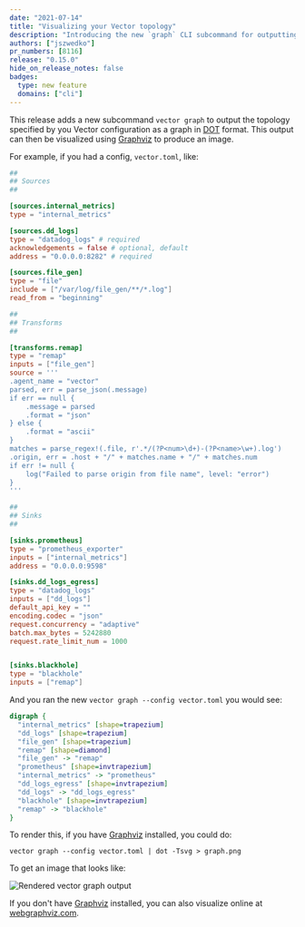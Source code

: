 ```yaml
---
date: "2021-07-14"
title: "Visualizing your Vector topology"
description: "Introducing the new `graph` CLI subcommand for outputting your Vector topology as a graph"
authors: ["jszwedko"]
pr_numbers: [8116]
release: "0.15.0"
hide_on_release_notes: false
badges:
  type: new feature
  domains: ["cli"]
---
```


This release adds a new subcommand `vector graph` to output the topology specified by you Vector configuration as
a graph in [DOT][DOT] format. This output can then be visualized using [Graphviz][Graphviz] to produce an image.

For example, if you had a config, `vector.toml`, like:

```toml
##
## Sources
##

[sources.internal_metrics]
type = "internal_metrics"

[sources.dd_logs]
type = "datadog_logs" # required
acknowledgements = false # optional, default
address = "0.0.0.0:8282" # required

[sources.file_gen]
type = "file"
include = ["/var/log/file_gen/**/*.log"]
read_from = "beginning"

##
## Transforms
##

[transforms.remap]
type = "remap"
inputs = ["file_gen"]
source = '''
.agent_name = "vector"
parsed, err = parse_json(.message)
if err == null {
    .message = parsed
    .format = "json"
} else {
    .format = "ascii"
}
matches = parse_regex!(.file, r'.*/(?P<num>\d+)-(?P<name>\w+).log')
.origin, err = .host + "/" + matches.name + "/" + matches.num
if err != null {
    log("Failed to parse origin from file name", level: "error")
}
'''

##
## Sinks
##

[sinks.prometheus]
type = "prometheus_exporter"
inputs = ["internal_metrics"]
address = "0.0.0.0:9598"

[sinks.dd_logs_egress]
type = "datadog_logs"
inputs = ["dd_logs"]
default_api_key = ""
encoding.codec = "json"
request.concurrency = "adaptive"
batch.max_bytes = 5242880
request.rate_limit_num = 1000


[sinks.blackhole]
type = "blackhole"
inputs = ["remap"]
```

And you ran the new `vector graph --config vector.toml` you would see:

```dot
digraph {
  "internal_metrics" [shape=trapezium]
  "dd_logs" [shape=trapezium]
  "file_gen" [shape=trapezium]
  "remap" [shape=diamond]
  "file_gen" -> "remap"
  "prometheus" [shape=invtrapezium]
  "internal_metrics" -> "prometheus"
  "dd_logs_egress" [shape=invtrapezium]
  "dd_logs" -> "dd_logs_egress"
  "blackhole" [shape=invtrapezium]
  "remap" -> "blackhole"
}
```

To render this, if you have [Graphviz][Graphviz] installed, you could do:

```
vector graph --config vector.toml | dot -Tsvg > graph.png
```

To get an image that looks like:

![Rendered vector graph output](/img/vector-graph.png)

If you don't have [Graphviz][Graphviz] installed, you can also visualize online at [webgraphviz.com](http://www.webgraphviz.com/).

[DOT]: https://graphviz.org/doc/info/lang.html
[Graphviz]: https://graphviz.org
